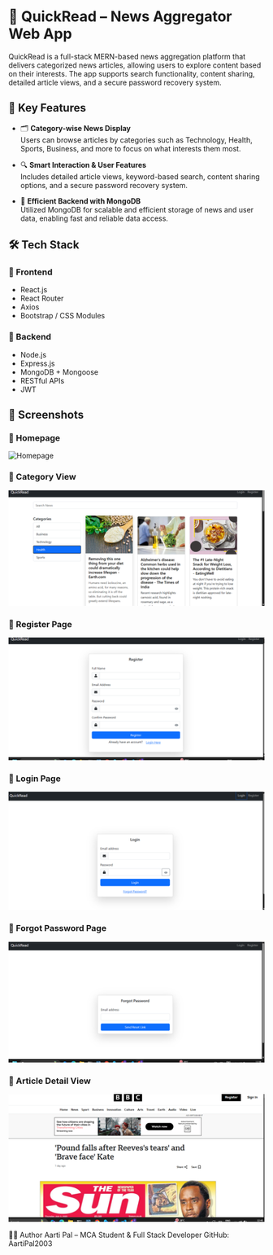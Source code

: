 # 📰 QuickRead – News Aggregator Web App

QuickRead is a full-stack MERN-based news aggregation platform that delivers categorized news articles, allowing users to explore content based on their interests. The app supports search functionality, content sharing, detailed article views, and a secure password recovery system.

## 🚀 Key Features

- 🗂️ **Category-wise News Display**  
  Users can browse articles by categories such as Technology, Health, Sports, Business, and more to focus on what interests them most.

- 🔍 **Smart Interaction & User Features**  
  Includes detailed article views, keyword-based search, content sharing options, and a secure password recovery system.

- 💾 **Efficient Backend with MongoDB**  
  Utilized MongoDB for scalable and efficient storage of news and user data, enabling fast and reliable data access.

## 🛠 Tech Stack

### 🔹 Frontend
- React.js  
- React Router  
- Axios  
- Bootstrap / CSS Modules  

### 🔹 Backend
- Node.js  
- Express.js  
- MongoDB + Mongoose  
- RESTful APIs  
- JWT  

## 📸 Screenshots

### 🔹 Homepage
![Homepage](screenshots/image.png)

### 🔹 Category View
![Category](screenshots/image-1.png)

### 🔹 Register Page
![Register](screenshots/image-2.png)

### 🔹 Login Page
![Login](screenshots/image-3.png)

### 🔹 Forgot Password Page
![Forgot Password](screenshots/image-4.png)

### 🔹 Article Detail View
![Article](screenshots/image-5.png)


🙋‍♀️ Author
Aarti Pal – MCA Student & Full Stack Developer
GitHub: AartiPal2003